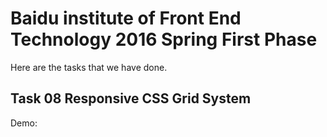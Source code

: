 # Baidu institute of Front End Technology 2016 Spring First Phase

Here are the tasks that we have done.

## Task 08 Responsive CSS Grid System

Demo: 